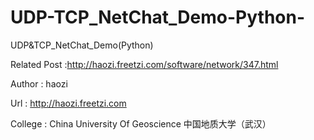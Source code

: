 UDP-TCP_NetChat_Demo-Python-
============================

UDP&amp;TCP_NetChat_Demo(Python)

Related Post :http://haozi.freetzi.com/software/network/347.html

Author : haozi

Url : http://haozi.freetzi.com

College : China University Of Geoscience 中国地质大学（武汉）
